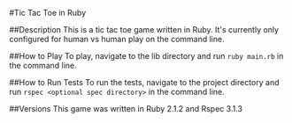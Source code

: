 #Tic Tac Toe in Ruby

##Description
This is a tic tac toe game written in Ruby. It's currently only configured for human vs human play on the command line.

##How to Play
To play, navigate to the lib directory and run `ruby main.rb` in the command line.

##How to Run Tests
To run the tests, navigate to the project directory and run `rspec <optional spec directory>` in the command line.

##Versions
This game was written in Ruby 2.1.2 and Rspec 3.1.3
